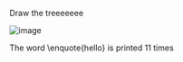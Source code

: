 Draw the treeeeeee

![image](/images/comp2804/2017-winter-final/9/image.png)

The word \enquote{hello} is printed 11 times
